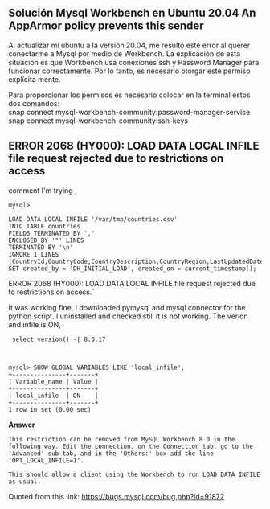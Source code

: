 ##  Solución Mysql Workbench en Ubuntu 20.04 An AppArmor policy prevents this sender

Al actualizar mi ubuntu a la versión 20.04, me resultó este error al querer conectarme a Mysql por medio de Workbench. La explicación de esta situación es que Workbench usa conexiones ssh y Password Manager para funcionar correctamente. Por lo tanto, es necesario otorgar este permiso explícita mente.  

Para proporcionar los permisos es necesario colocar en la terminal estos dos comandos:   
snap connect mysql-workbench-community:password-manager-service  
snap connect mysql-workbench-community:ssh-keys


## ERROR 2068 (HY000): LOAD DATA LOCAL INFILE file request rejected due to restrictions on access
comment I'm trying ,

```
mysql> 

LOAD DATA LOCAL INFILE '/var/tmp/countries.csv' 
INTO TABLE countries 
FIELDS TERMINATED BY ',' 
ENCLOSED BY '"' LINES 
TERMINATED BY '\n' 
IGNORE 1 LINES 
(CountryId,CountryCode,CountryDescription,CountryRegion,LastUpdatedDate,created_by,created_on)
SET created_by = 'DH_INITIAL_LOAD', created_on = current_timestamp();
```

ERROR 2068 (HY000): LOAD DATA LOCAL INFILE file request rejected due to restrictions on access.`

It was working fine, I downloaded pymysql and mysql connector for the python script. I uninstalled and checked still it is not working. The verion and infile is ON,

```
 select version() -| 8.0.17



mysql> SHOW GLOBAL VARIABLES LIKE 'local_infile';
+---------------+-------+
| Variable_name | Value |
+---------------+-------+
| local_infile  | ON    |
+---------------+-------+
1 row in set (0.00 sec)
```

**Answer**

    This restriction can be removed from MySQL Workbench 8.0 in the following way. Edit the connection, on the Connection tab, go to the 'Advanced' sub-tab, and in the 'Others:' box add the line 'OPT_LOCAL_INFILE=1'.

    This should allow a client using the Workbench to run LOAD DATA INFILE as usual.



Quoted from this link: https://bugs.mysql.com/bug.php?id=91872

